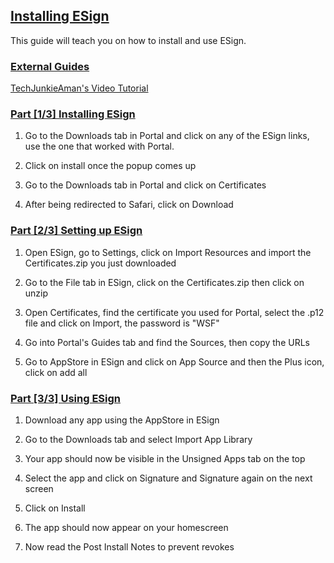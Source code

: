 ## [Installing ESign](accent://)

This guide will teach you on how to install and use ESign.

### [External Guides](accent://)

[TechJunkieAman's Video Tutorial](https://www.youtube.com/watch?v=MwKJjGlXni0)

### [Part [1/3] Installing ESign](accent://)

1. Go to the Downloads tab in Portal and click on any of the ESign links, use the one that worked with Portal.

2. Click on install once the popup comes up

3. Go to the Downloads tab in Portal and click on Certificates

4. After being redirected to Safari, click on Download

### [Part [2/3] Setting up ESign](accent://)

1. Open ESign, go to Settings, click on Import Resources and import the Certificates.zip you just downloaded

2. Go to the File tab in ESign, click on the Certificates.zip then click on unzip

3. Open Certificates, find the certificate you used for Portal, select the .p12 file and click on Import, the password is "WSF"

4. Go into Portal's Guides tab and find the Sources, then copy the URLs

5. Go to AppStore in ESign and click on App Source and then the Plus icon, click on add all

### [Part [3/3] Using ESign](accent://)

1. Download any app using the AppStore in ESign

2. Go to the Downloads tab and select Import App Library

3. Your app should now be visible in the Unsigned Apps tab on the top

4. Select the app and click on Signature and Signature again on the next screen

5. Click on Install

6. The app should now appear on your homescreen

7. Now read the Post Install Notes to prevent revokes
